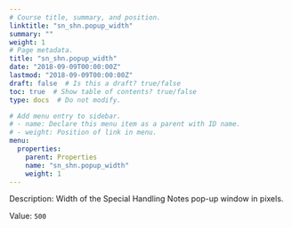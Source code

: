 ```yaml
---
# Course title, summary, and position.
linktitle: "sn_shn.popup_width"
summary: ""
weight: 1
# Page metadata.
title: "sn_shn.popup_width"
date: "2018-09-09T00:00:00Z"
lastmod: "2018-09-09T00:00:00Z"
draft: false  # Is this a draft? true/false
toc: true  # Show table of contents? true/false
type: docs  # Do not modify.

# Add menu entry to sidebar.
# - name: Declare this menu item as a parent with ID name.
# - weight: Position of link in menu.
menu:
  properties:
    parent: Properties
    name: "sn_shn.popup_width"
    weight: 1
---
```


Description: Width of the Special Handling Notes pop-up window in pixels.


Value: `500`